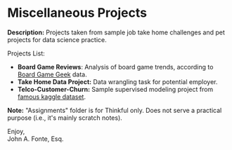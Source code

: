 # Miscellaneous Projects

**Description:** Projects taken from sample job take home challenges and pet projects for data science practice.

Projects List:
- **Board Game Reviews**: Analysis of board game trends, according to [Board Game Geek](https://boardgamegeek.com/) data.
- **Take Home Data Project:** Data wrangling task for potential employer.
- **Telco-Customer-Churn:** Sample supervised modeling project from [famous kaggle dataset](https://www.kaggle.com/blastchar/telco-customer-churn).

**Note:** "Assignments" folder is for Thinkful only. Does not serve a practical purpose (i.e., it's mainly scratch notes).

Enjoy, <br>
John A. Fonte, Esq.
